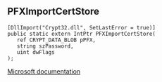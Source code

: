 ## PFXImportCertStore

```
[DllImport("Crypt32.dll", SetLastError = true)]
public static extern IntPtr PFXImportCertStore(
   ref CRYPT_DATA_BLOB pPFX,
   string szPassword,
   uint dwFlags
);
```

[Microsoft documentation](https://docs.microsoft.com/en-us/windows/win32/api/wincrypt/nf-wincrypt-pfximportcertstore)
